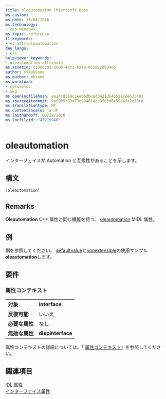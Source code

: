 ```yaml
---
title: oleautomation |Microsoft Docs
ms.custom: ''
ms.date: 11/04/2016
ms.technology:
- cpp-windows
ms.topic: reference
f1_keywords:
- vc-attr.oleautomation
dev_langs:
- C++
helpviewer_keywords:
- oleautomation attribute
ms.assetid: c1086c91-260b-4dc3-b244-662852d09906
author: mikeblome
ms.author: mblome
ms.workload:
- cplusplus
- uwp
ms.openlocfilehash: ea14cd3e8c1eebbdbcad3a21d64652acee635407
ms.sourcegitcommit: 9a0905c03a73c904014ec9fd3d6e59e4fa7813cd
ms.translationtype: MT
ms.contentlocale: ja-JP
ms.lasthandoff: 08/29/2018
ms.locfileid: "43219940"
---
```

# <a name="oleautomation"></a>oleautomation

インターフェイスが Automation と互換性があることを示します。

## <a name="syntax"></a>構文

```cpp
[oleautomation]
```

## <a name="remarks"></a>Remarks

**Oleautomation** C++ 属性と同じ機能を持つ、 [oleautomation](/windows/desktop/Midl/oleautomation) MIDL 属性。

## <a name="example"></a>例

例を参照してください。 [defaultvalue](../windows/defaultvalue.md)と[nonextensible](../windows/nonextensible.md)の使用サンプル**oleautomation**します。

## <a name="requirements"></a>要件

### <a name="attribute-context"></a>属性コンテキスト

|||
|-|-|
|**対象**|**interface**|
|**反復可能**|いいえ|
|**必要な属性**|なし|
|**無効な属性**|**dispinterface**|

属性コンテキストの詳細については、「 [属性コンテキスト](../windows/attribute-contexts.md)」を参照してください。

## <a name="see-also"></a>関連項目

[IDL 属性](../windows/idl-attributes.md)  
[インターフェイス属性](../windows/interface-attributes.md)  